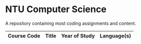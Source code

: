 # NTU Computer Science
A repository containing most coding assignments and content.

Course Code | Title | Year of Study | Language(s)
------------|-------|---------------|-------------